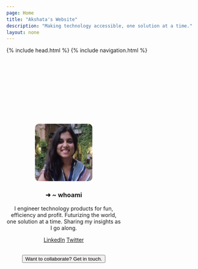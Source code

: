 ```yaml
---
page: Home
title: "Akshata's Website"
description: "Making technology accessible, one solution at a time."
layout: none
---
```


{% include head.html %}
{% include navigation.html %}

<!-- {% include notification.html %} -->

<section class="hero is-medium" style="max-height: 100vh; overflow: hidden;">
    <div style="padding: 156px 0; max-width: 300px; text-align: center;" class="container content">
        <figure>
            <img width='150px' height='150px' style="border-radius: 10px;" src='/assets/akshata_alt.jpg'>
        </figure>
        <h3>➜  ~ whoami</h3>
        <p>I engineer technology products for fun, efficiency and profit. Futurizing the world, one solution at a time. Sharing my insights as I go along. </p>
        <p>
            <span class='tag'><a href='https://www.linkedin.com/in/iamaatoh/' target='_blank'>LinkedIn</a></span>
            <span class='tag'><a href='https://twitter.com/iamaatoh' target='_blank'>Twitter</a></span>
        </p>
        <br/>
        <a href='https://akshata.youcanbook.me/' target='_blank'>
            <button class="button is-main">Want to collaborate? Get in touch.</button>
        </a>
    </div>
</section>
